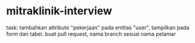 # mitraklinik-interview

task: tambahkan attribute "pekerjaan" pada entitas "user", tampilkan pada form dan tabel. buat pull request, nama branch sesuai nama pelamar
